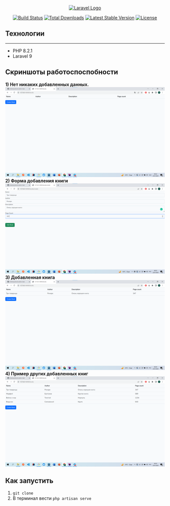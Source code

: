 <p align="center"><a href="https://laravel.com" target="_blank"><img src="https://raw.githubusercontent.com/laravel/art/master/logo-lockup/5%20SVG/2%20CMYK/1%20Full%20Color/laravel-logolockup-cmyk-red.svg" width="400" alt="Laravel Logo"></a></p>

<p align="center">
<a href="https://github.com/laravel/framework/actions"><img src="https://github.com/laravel/framework/workflows/tests/badge.svg" alt="Build Status"></a>
<a href="https://packagist.org/packages/laravel/framework"><img src="https://img.shields.io/packagist/dt/laravel/framework" alt="Total Downloads"></a>
<a href="https://packagist.org/packages/laravel/framework"><img src="https://img.shields.io/packagist/v/laravel/framework" alt="Latest Stable Version"></a>
<a href="https://packagist.org/packages/laravel/framework"><img src="https://img.shields.io/packagist/l/laravel/framework" alt="License"></a>
</p>

## Технологии
______

* PHP 8.2.1
* Laravel 9

## Скриншоты работоспоспобности
**1) Нет никаких добавленных данных.**
![img.png](img.png)
**2) Форма добавления книги**
![img_1.png](img_1.png)
**3) Добавленная книга**
![img_2.png](img_2.png)
**4) Пример других добавленных книг**
![img_3.png](img_3.png)

## Как запустить
1) ```git clone```
2) В терминал вести ```php artisan serve```

